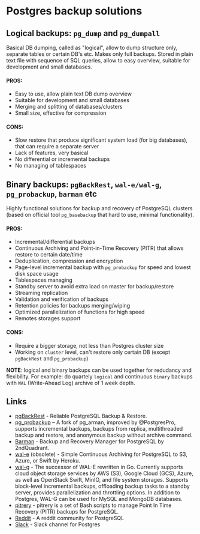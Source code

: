 Postgres backup solutions
===

## Logical backups: `pg_dump` and `pg_dumpall`
Basical DB dumping, called as "logical", allow to dump structure only, separate tables or certain DB's etc. Makes only full backups. Stored in plain text file with sequence of SQL queries, allow to easy overview, suitable for development and small databases.

#### PROS:
- Easy to use, allow plain text DB dump overview 
- Suitable for development and small databases
- Merging and splitting of databases/clusters
- Small size, effective for compression

#### CONS:
- Slow restore that produce significant system load (for big databases), that can require a separate server
- Lack of features, very basical
- No differential or incremental backups
- No managing of tablespaces

## Binary backups: `pgBackRest`, `wal-e/wal-g`, `pg_probackup`, `barman` etc
Highly functional solutions for backup and recovery of PostgreSQL clusters (based on official tool `pg_basebackup` that hard to use, minimal functionality).

#### PROS:
- Incremental/differential backups 
- Continuous Archiving and Point-in-Time Recovery (PITR) that allows restore to certain date/time
- Deduplication, compression and encryption
- Page-level incremental backup with `pg_probackup` for speed and lowest disk space usage
- Tablespaces managing
- Standby server to avoid extra load on master for backup/restore 
- Streaming replication 
- Validation and verification of backups
- Retention policies for backups merging/wiping
- Optimized parallelization of functions for high speed
- Remotes storages support

#### CONS:
- Require a bigger storage, not less than Postgres cluster size
- Working on `cluster` level, can't restore only certain DB (except `pgBackRest` and `pg_probackup`)

**NOTE**: logical and binary backups can be used together for redudancy and flexibility. 
For example: do quartely `logical` and continuous `binary` backups with `WAL` (Write-Ahead Log) archive of 1 week depth.


Links
---

* [pgBackRest](https://pgbackrest.org/)  - Reliable PostgreSQL Backup & Restore.
* [pg\_probackup](https://github.com/postgrespro/pg_probackup) – A fork of pg\_arman, improved by @PostgresPro, supports incremental backups, backups from replica, multithreaded backup and restore, and anonymous backup without archive command.
* [Barman](https://www.pgbarman.org/index.html) - Backup and Recovery Manager for PostgreSQL by 2ndQuadrant.
* [wal-e](https://github.com/wal-e/wal-e) (obsolete) - Simple Continuous Archiving for PostgreSQL to S3, Azure, or Swift by Heroku.
* [wal-g](https://github.com/wal-g/wal-g) - The successor of WAL-E rewritten in Go. Currently supports cloud object storage services by AWS (S3), Google Cloud (GCS), Azure, as well as OpenStack Swift, MinIO, and file system storages. Supports block-level incremental backups, offloading backup tasks to a standby server, provides parallelization and throttling options. In addition to Postgres, WAL-G can be used for MySQL and MongoDB databases.
* [pitrery](https://dalibo.github.io/pitrery/) - pitrery is a set of Bash scripts to manage Point In Time Recovery (PITR) backups for PostgreSQL.
* [Reddit](https://www.reddit.com/r/PostgreSQL/) - A reddit community for PostgreSQL
* [Slack](https://postgres-slack.herokuapp.com/) - Slack channel for Postgres 
